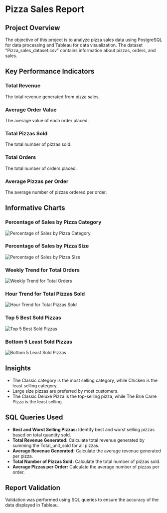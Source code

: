 # Pizza Sales Report

## Project Overview
The objective of this project is to analyze pizza sales data using PostgreSQL for data processing and Tableau for data visualization. The dataset "Pizza_sales_dataset.csv" contains information about pizzas, orders, and sales.

## Key Performance Indicators

### Total Revenue
The total revenue generated from pizza sales.

### Average Order Value
The average value of each order placed.

### Total Pizzas Sold
The total number of pizzas sold.

### Total Orders
The total number of orders placed.

### Average Pizzas per Order
The average number of pizzas ordered per order.

## Informative Charts

### Percentage of Sales by Pizza Category
![Percentage of Sales by Pizza Category](link_to_image1)

### Percentage of Sales by Pizza Size
![Percentage of Sales by Pizza Size](link_to_image2)

### Weekly Trend for Total Orders
![Weekly Trend for Total Orders](link_to_image3)

### Hour Trend for Total Pizzas Sold
![Hour Trend for Total Pizzas Sold](link_to_image4)

### Top 5 Best Sold Pizzas
![Top 5 Best Sold Pizzas](link_to_image5)

### Bottom 5 Least Sold Pizzas
![Bottom 5 Least Sold Pizzas](link_to_image6)

## Insights

- The Classic category is the most selling category, while Chicken is the least selling category.
- Large size pizzas are preferred by most customers.
- The Classic Deluxe Pizza is the top-selling pizza, while The Brie Carre Pizza is the least selling.

## SQL Queries Used

- **Best and Worst Selling Pizzas:** Identify best and worst selling pizzas based on total quantity sold.
- **Total Revenue Generated:** Calculate total revenue generated by summing the Total_unit_sold for all pizzas.
- **Average Revenue Generated:** Calculate the average revenue generated per pizza.
- **Total Number of Pizzas Sold:** Calculate the total number of pizzas sold.
- **Average Pizzas per Order:** Calculate the average number of pizzas per order.

## Report Validation
Validation was performed using SQL queries to ensure the accuracy of the data displayed in Tableau.

